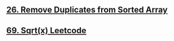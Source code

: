 ## [ 26. Remove Duplicates from Sorted Array ](26.%20Remove%20Duplicates%20from%20Sorted%20Array.md)
## [69. Sqrt(x) Leetcode ](69.%20Sqrt(x).md)
